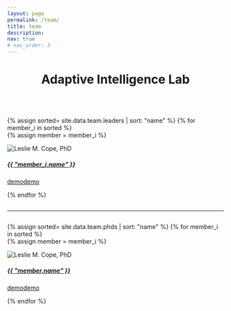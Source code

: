 ```yaml
---
layout: page
permalink: /team/
title: team
description: 
nav: true
# nav_order: 3
---
```

<header class="post-header">
    <h1 class="post-title">Adaptive Intelligence Lab </h1>
</header>

<div class="projects column">

  {% assign sorted= site.data.team.leaders | sort: "name" %}
  {% for member_i in sorted %}    
  {% assign member = member_i %}

  <div class="card hoverable">
    <div class="row no-gutters">
      <div class="col-sm-4 col-md-3">
        <img src="/sduadaptiveintelligencelab/assets/img/melih_kandemir.png" class="card-img img-fluid" alt="Leslie M. Cope, PhD">
      </div>
      <div class="team col-sm-8 col-md-9">
        <div class="card-body">
          <a href="https://www.google.com" target="_blank" rel="noopener noreferrer">
            <h5 class="card-title">{{ "member_i.name" }}</h5>       
            <p class="card-text">
              demodemo
            </p>
          </a>
          <a href="mailto:akgula15@itu.edu.tr" class="card-link"><i class="fas fa-envelope"></i></a> 
          <a href="https://www.google.com" class="card-link" target="_blank" rel="noopener noreferrer"><i class="fas fa-globe"></i></a>   
        </div>
      </div>
    </div>
  </div>
  <p> </p>



{% endfor %}

</div>

---

<div class="projects column">

  {% assign sorted= site.data.team.phds | sort: "name" %}
  {% for member_i in sorted %}    
  {% assign member = member_i %}

  <div class="card hoverable">
    <div class="row no-gutters">
      <div class="col-sm-4 col-md-3">
        <img src="/sduadaptiveintelligencelab/assets/img/melih_kandemir.png" class="card-img img-fluid" alt="Leslie M. Cope, PhD">
      </div>
      <div class="team col-sm-8 col-md-9">
        <div class="card-body">
          <a href="https://www.google.com" target="_blank" rel="noopener noreferrer">
            <h5 class="card-title">{{ "member.name" }}</h5>       
            <p class="card-text">
              demodemo
            </p>
          </a>
          <a href="mailto:akgula15@itu.edu.tr" class="card-link"><i class="fas fa-envelope"></i></a> 
          <a href="https://www.google.com" class="card-link" target="_blank" rel="noopener noreferrer"><i class="fas fa-globe"></i></a>   
        </div>
      </div>
    </div>
  </div>
  <p> </p>


{% endfor %}

</div>